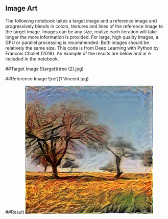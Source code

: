 ## Image Art

The following notebook takes a target image and a reference image and progressively blends in colors, textures and lines of the reference image to the target image. Images can be any size, realize each iteration will take longer the more information is provided. For large, high quality images, a GPU or parallel processing is recommended. Both images should be relatively the same size. This code is from Deep Learning with Python by Francois Chollet (2018). An example of the results are below and ar e included in the notebook.

##Target Image
![target](tree (2).jpg)

##Reference Image
![ref](1 Vincent.jpg)

##Result
![result](my_result_at_iteration_19.png)


